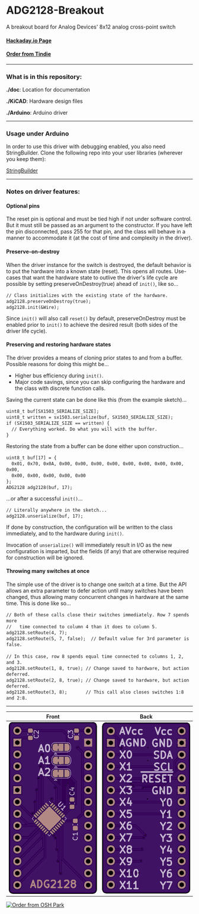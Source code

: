 # ADG2128-Breakout

A breakout board for Analog Devices' 8x12 analog cross-point switch

#### [Hackaday.io Page](https://hackaday.io/project/167228-adg2128-breakout)

#### [Order from Tindie](https://www.tindie.com/products/17864/)

------------------------

### What is in this repository:

**./doc**:  Location for documentation

**./KiCAD**:  Hardware design files

**./Arduino**:  Arduino driver

------------------------

### Usage under Arduino

In order to use this driver with debugging enabled, you also need StringBuilder.
Clone the following repo into your user libraries (wherever you keep them):

[StringBuilder](https://github.com/jspark311/CppPotpourri)

------------------------

### Notes on driver features:

#### Optional pins

The reset pin is optional and must be tied high if not under software control.
But it must still be passed as an argument to the constructor. If you have left the pin
disconnected, pass 255 for that pin, and the class will behave in a manner to
accommodate it (at the cost of time and complexity in the driver).

#### Preserve-on-destroy

When the driver instance for the switch is destroyed, the default behavior is to
put the hardware into a known state (reset). This opens all routes. Use-cases
that want the hardware state to outlive the driver's life cycle are possible by
setting preserveOnDestroy(true) ahead of `init()`, like so...

    // Class initializes with the existing state of the hardware.
    adg2128.preserveOnDestroy(true);
    adg2128.init(&Wire);

Since `init()` will also call `reset()` by default, preserveOnDestroy must be
enabled prior to `init()` to achieve the desired result (both sides of the driver life cycle).

#### Preserving and restoring hardware states

The driver provides a means of cloning prior states to and from a buffer.
Possible reasons for doing this might be...

  * Higher bus efficiency during `init()`.
  * Major code savings, since you can skip configuring the hardware and the class with discrete function calls.

Saving the current state can be done like this (from the example sketch)...

    uint8_t buf[SX1503_SERIALIZE_SIZE];
    uint8_t written = sx1503.serialize(buf, SX1503_SERIALIZE_SIZE);
    if (SX1503_SERIALIZE_SIZE == written) {
      // Everything worked. Do what you will with the buffer.
    }

Restoring the state from a buffer can be done either upon construction...

    uint8_t buf[17] = {
      0x01, 0x70, 0x0A, 0x00, 0x00, 0x00, 0x00, 0x00, 0x00, 0x00, 0x00, 0x00,
      0x00, 0x00, 0x00, 0x00, 0x00
    };
    ADG2128 adg2128(buf, 17);

...or after a successful `init()`...

    // Literally anywhere in the sketch...
    adg2128.unserialize(buf, 17);

If done by construction, the configuration will be written to the class immediately,
and to the hardware during `init()`.

Invocation of `unserialize()` will immediately result in I/O as the new
configuration is imparted, but the fields (if any) that are otherwise required for
construction will be ignored.

#### Throwing many switches at once

The simple use of the driver is to change one switch at a time. But the API allows
an extra parameter to defer action until many switches have been changed, thus allowing
many concurrent changes in hardware at the same time. This is done like so...

    // Both of these calls close their switches immediately. Row 7 spends more
    //   time connected to column 4 than it does to column 5.
    adg2128.setRoute(4, 7);
    adg2128.setRoute(5, 7, false);  // Default value for 3rd parameter is false.

    // In this case, row 8 spends equal time connected to columns 1, 2, and 3.
    adg2128.setRoute(1, 8, true); // Change saved to hardware, but action deferred.
    adg2128.setRoute(2, 8, true); // Change saved to hardware, but action deferred.
    adg2128.setRoute(3, 8);       // This call also closes switches 1:8 and 2:8.

------------------------

Front | Back
:-------:|:------:
![Front](osh-render-front.png)  | ![Back](osh-render-back.png)


[<img src="https://oshpark.com/assets/badge-5b7ec47045b78aef6eb9d83b3bac6b1920de805e9a0c227658eac6e19a045b9c.png" alt="Order from OSH Park">](https://oshpark.com/shared_projects/TQS2YgDb)
